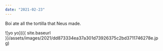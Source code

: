 ```yaml
---
date: "2021-02-23"
---
```


Boí ate all the tortilla that Neus made.

![yo yo]({{ site.baseurl }}/assets/images/2021/dd873334ea37a301d73926375c2bd3711746278e.jpg)
